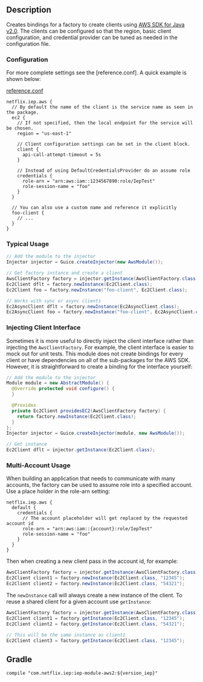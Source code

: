 
## Description

Creates bindings for a factory to create clients using [AWS SDK for Java v2.0]. The clients can
be configured so that the region, basic client configuration, and credential provider can be
tuned as needed in the configuration file.

[AWS SDK for Java v2.0]: https://docs.aws.amazon.com/sdk-for-java/v2/developer-guide/welcome.html

### Configuration

For more complete settings see the [reference.conf]. A quick example is shown below:

[reference.conf](https://github.com/Netflix/iep/blob/master/iep-module-aws2/src/main/resources/reference.conf)

```hocon
netflix.iep.aws {
  // By default the name of the client is the service name as seen in the package.
  ec2 {
    // If not specified, then the local endpoint for the service will be chosen.
    region = "us-east-1"

    // Client configuration settings can be set in the client block.
    client {
      api-call-attempt-timeout = 5s
    }

    // Instead of using DefaultCredentialsProvider do an assume role
    credentials {
      role-arn = "arn:aws:iam::1234567890:role/IepTest"
      role-session-name = "foo"
    }
  }

  // You can also use a custom name and reference it explicitly
  foo-client {
    // ...
  }
}
```

### Typical Usage

```java
// Add the module to the injector
Injector injector = Guice.createInjector(new AwsModule());

// Get factory instance and create a client
AwsClientFactory factory = injector.getInstance(AwsClientFactory.class);
Ec2Client dflt = factory.newInstance(Ec2Client.class);
Ec2Client foo = factory.newInstance("foo-client", Ec2Client.class);

// Works with sync or async clients
Ec2AsyncClient dflt = factory.newInstance(Ec2AsyncClient.class);
Ec2AsyncClient foo = factory.newInstance("foo-client", Ec2AsyncClient.class);
```

### Injecting Client Interface

Sometimes it is more useful to directly inject the client interface rather than injecting the
`AwsClientFactory`. For example, the client interface is easier to mock out for unit tests.
This module does not create bindings for every client or have dependencies on all of the
sub-packages for the AWS SDK. However, it is straightforward to create a binding for the
interface yourself:

```java
// Add the module to the injector
Module module = new AbstractModule() {
  @Override protected void configure() {
  }

  @Provides
  private Ec2Client providesEC2(AwsClientFactory factory) {
    return factory.newInstance(Ec2Client.class);
  }
};
Injector injector = Guice.createInjector(module, new AwsModule());

// Get instance
Ec2Client dflt = injector.getInstance(Ec2Client.class);
```

### Multi-Account Usage

When building an application that needs to communicate with many accounts, the factory can be
used to assume role into a specified account. Use a place holder in the role-arn setting:

```hocon
netflix.iep.aws {
  default {
    credentials {
      // The account placeholder will get replaced by the requested account id
      role-arn = "arn:aws:iam::{account}:role/IepTest"
      role-session-name = "foo"
    }
  }
}
```

Then when creating a new client pass in the account id, for example:

```java
AwsClientFactory factory = injector.getInstance(AwsClientFactory.class);
Ec2Client client1 = factory.newInstance(Ec2Client.class, "12345");
Ec2Client client2 = factory.newInstance(Ec2Client.class, "54321");
```

The `newInstance` call will always create a new instance of the client. To reuse a shared client
for a given account use `getInstance`:

```java
AwsClientFactory factory = injector.getInstance(AwsClientFactory.class);
Ec2Client client1 = factory.getInstance(Ec2Client.class, "12345");
Ec2Client client2 = factory.getInstance(Ec2Client.class, "54321");

// This will be the same instance as client1
Ec2Client client3 = factory.getInstance(Ec2Client.class, "12345");
```

## Gradle

```
compile "com.netflix.iep:iep-module-aws2:${version_iep}"
```
